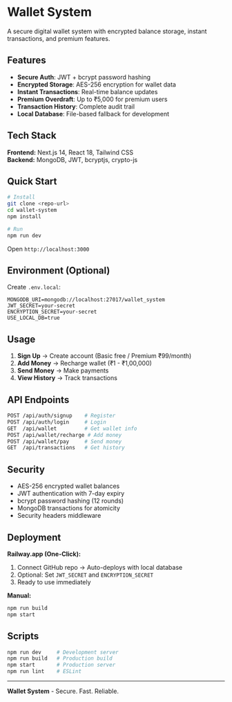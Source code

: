 # Wallet System

A secure digital wallet system with encrypted balance storage, instant transactions, and premium features.

## Features

- **Secure Auth**: JWT + bcrypt password hashing
- **Encrypted Storage**: AES-256 encryption for wallet data
- **Instant Transactions**: Real-time balance updates
- **Premium Overdraft**: Up to ₹5,000 for premium users
- **Transaction History**: Complete audit trail
- **Local Database**: File-based fallback for development

## Tech Stack

**Frontend:** Next.js 14, React 18, Tailwind CSS  
**Backend:** MongoDB, JWT, bcryptjs, crypto-js

## Quick Start

```bash
# Install
git clone <repo-url>
cd wallet-system
npm install

# Run
npm run dev
```

Open `http://localhost:3000`

## Environment (Optional)

Create `.env.local`:
```env
MONGODB_URI=mongodb://localhost:27017/wallet_system
JWT_SECRET=your-secret
ENCRYPTION_SECRET=your-secret
USE_LOCAL_DB=true
```

## Usage

1. **Sign Up** → Create account (Basic free / Premium ₹99/month)
2. **Add Money** → Recharge wallet (₹1 - ₹1,00,000)
3. **Send Money** → Make payments
4. **View History** → Track transactions

## API Endpoints

```bash
POST /api/auth/signup    # Register
POST /api/auth/login     # Login
GET  /api/wallet         # Get wallet info
POST /api/wallet/recharge # Add money
POST /api/wallet/pay     # Send money
GET  /api/transactions   # Get history
```

## Security

- AES-256 encrypted wallet balances
- JWT authentication with 7-day expiry
- bcrypt password hashing (12 rounds)
- MongoDB transactions for atomicity
- Security headers middleware

## Deployment

**Railway.app (One-Click):**
1. Connect GitHub repo → Auto-deploys with local database
2. Optional: Set `JWT_SECRET` and `ENCRYPTION_SECRET` 
3. Ready to use immediately

**Manual:**
```bash
npm run build
npm start
```

## Scripts

```bash
npm run dev     # Development server
npm run build   # Production build
npm start       # Production server
npm run lint    # ESLint
```

---

**Wallet System** - Secure. Fast. Reliable.